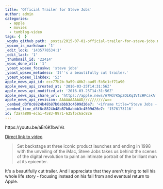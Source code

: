 ```yaml
---
title: 'Official Trailer for Steve Jobs'
author: admin
categories:
  - apple
  - movies
  - tumblog-video
tags: {  }
_wpghs_github_path: _posts/2015-07-01-official-trailer-for-steve-jobs.md
_wpcom_is_markdown: '1'
_edit_lock: '1435770534:1'
_edit_last: '1'
_thumbnail_id: '22414'
_wpas_done_all: '1'
_yoast_wpseo_focuskw: 'steve jobs'
_yoast_wpseo_metadesc: 'It''s a beautifully cut trailer.'
_yoast_wpseo_linkdex: '53'
apple_news_api_id: ecc77b2b-9a59-40b2-aad5-5b5c1cf71a90
apple_news_api_created_at: '2016-03-25T14:31:56Z'
apple_news_api_modified_at: '2016-03-25T14:31:56Z'
apple_news_api_share_url: 'https://apple.news/A7Md7K5pZQLKq1VtcHPcakA'
apple_news_api_revision: AAAAAAAAAAD//////////w==
_oembed_d3f8c8824b48b87b0abbb3c4509d26e7: '<iframe title="Steve Jobs - Official Trailer (HD)" width="700" height="394" src="https://www.youtube.com/embed/aEr6K1bwIVs?feature=oembed" frameborder="0" allow="accelerometer; autoplay; encrypted-media; gyroscope; picture-in-picture" allowfullscreen></iframe>'
_oembed_time_d3f8c8824b48b87b0abbb3c4509d26e7: '1576173116'
id: f2a7a808-eca1-4583-8971-625f5c6ac82e
---
```

<p>https://youtu.be/aEr6K1bwIVs</p>
<p><a href="https://youtu.be/aEr6K1bwIVs">Direct link to video</a></p>
<blockquote><p>
  Set backstage at three iconic product launches and ending in 1998 with the unveiling of the iMac, Steve Jobs takes us behind the scenes of the digital revolution to paint an intimate portrait of the brilliant man at its epicenter.
</p></blockquote>
<p>It's a beautifully cut trailer. And I appreciate that they aren't trying to tell his whole life story - focusing instead on his fall from and eventual return to Apple.</p>
